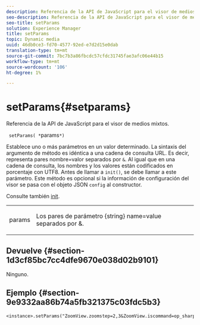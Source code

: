 ```yaml
---
description: Referencia de la API de JavaScript para el visor de medios mixtos.
seo-description: Referencia de la API de JavaScript para el visor de medios mixtos.
seo-title: setParams
solution: Experience Manager
title: setParams
topic: Dynamic media
uuid: 46db0ce3-fd70-4577-92ed-e7d2d15e0dab
translation-type: tm+mt
source-git-commit: 7bc7b3a86fbcdc57cfdc31745fae3afc06e44b15
workflow-type: tm+mt
source-wordcount: '106'
ht-degree: 1%

---
```



# setParams{#setparams}

Referencia de la API de JavaScript para el visor de medios mixtos.

` setParams( *`params`*)`

Establece uno o más parámetros en un valor determinado. La sintaxis del argumento de método es idéntica a una cadena de consulta URL. Es decir, representa pares nombre=valor separados por `&`. Al igual que en una cadena de consulta, los nombres y los valores están codificados en porcentaje con UTF8. Antes de llamar a `init()`, se debe llamar a este parámetro. Este método es opcional si la información de configuración del visor se pasa con el objeto JSON `config` al constructor.

Consulte también [init](../../../c-html5-s7-aem-asset-viewers/c-html5-mixedmedia-viewer-about/c-html5-mixedmedia-viewer-javascriptapiref/r-html5-mixedmedia-javascriptapiref-init.md#reference-bb4428c155e541b79797f96e17c068ae).

<table id="table_896DFF34A68A403DB93A6D597461A573"> 
 <tbody> 
  <tr> 
   <td colname="col1"> <p> <span class="codeph"> <span class="varname"> params</span> </span> </p> </td> 
   <td colname="col2"> <p> <span class="codeph"> Los pares de parámetro {string}</span> name=value separados por  <span class="codeph"> &amp;</span>. </p> </td> 
  </tr> 
 </tbody> 
</table>

## Devuelve {#section-1d3cf85bc7cc4dfe9670e038d02b9101}

Ninguno.

## Ejemplo {#section-9e9332aa86b74a5fb321375c03fdc5b3}

```
<instance>.setParams("ZoomView.zoomstep=2,3&ZoomView.iscommand=op_sharpen%3d1")
```

